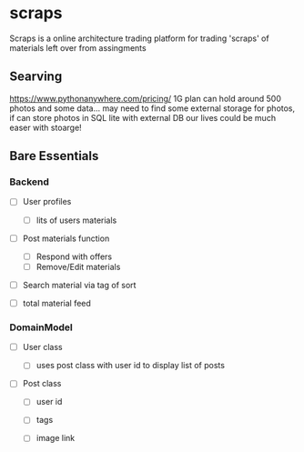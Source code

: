 # scraps
Scraps is a online architecture trading platform for trading 'scraps' of materials left over from assingments
## Searving
https://www.pythonanywhere.com/pricing/
1G plan can hold around 500 photos and some data... may need to find some external storage for photos, if can store photos in SQL lite with external DB our lives could be much easer with stoarge!


## Bare Essentials
### Backend
- [ ] User profiles
  - [ ] lits of users materials
- [ ] Post materials function
  - [ ] Respond with offers
  - [ ] Remove/Edit materials
- [ ] Search material via tag of sort
 
- [ ] total material feed


### DomainModel
- [ ] User class 
  - [ ] uses post class with user id to display list of posts


- [ ] Post class
  - [ ] user id
  - [ ] tags
  - [ ] image link
  
